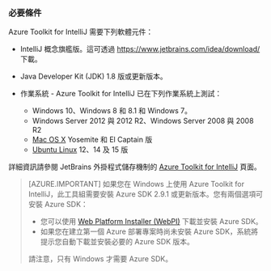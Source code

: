 ### 必要條件

Azure Toolkit for IntelliJ 需要下列軟體元件：

* IntelliJ 概念旗艦版。這可透過 <https://www.jetbrains.com/idea/download/> 下載。

* Java Developer Kit (JDK) 1.8 版或更新版本。

* 作業系統 - Azure Toolkit for IntelliJ 已在下列作業系統上測試：
    * Windows 10、Windows 8 和 8.1 和 Windows 7。
    * Windows Server 2012 與 2012 R2、Windows Server 2008 與 2008 R2
    * [Mac OS X](http://www.apple.com/osx) Yosemite 和 El Captain 版
    * [Ubuntu Linux](http://www.ubuntu.com) 12、14 及 15 版

詳細資訊請參閱 JetBrains 外掛程式儲存機制的 [Azure Toolkit for IntelliJ](https://plugins.jetbrains.com/plugin/8053) 頁面。

> [AZURE.IMPORTANT] 如果您在 Windows 上使用 Azure Toolkit for IntelliJ，此工具組需要安裝 Azure SDK 2.9.1 或更新版本。您有兩個選項可安裝 Azure SDK：
> 
> * 您可以使用 [Web Platform Installer (WebPI)](http://go.microsoft.com/fwlink/?LinkID=252838) 下載並安裝 Azure SDK。
> * 如果您在建立第一個 Azure 部署專案時尚未安裝 Azure SDK，系統將提示您自動下載並安裝必要的 Azure SDK 版本。
> 
> 請注意，只有 Windows 才需要 Azure SDK。

<!---HONumber=AcomDC_0706_2016-->